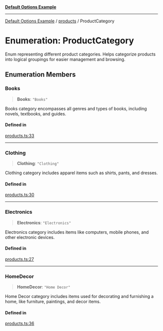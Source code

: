 [**Default Options Example**](../../README.md)

***

[Default Options Example](../../modules.md) / [products](../README.md) / ProductCategory

# Enumeration: ProductCategory

Enum representing different product categories.
Helps categorize products into logical groupings for easier management and browsing.

## Enumeration Members

### Books

> **Books**: `"Books"`

Books category encompasses all genres and types of books, including novels, textbooks, and guides.

#### Defined in

[products.ts:33](https://github.com/typedoc2md/dummy-typescript-api/blob/main/src/products.ts#L33)

***

### Clothing

> **Clothing**: `"Clothing"`

Clothing category includes apparel items such as shirts, pants, and dresses.

#### Defined in

[products.ts:30](https://github.com/typedoc2md/dummy-typescript-api/blob/main/src/products.ts#L30)

***

### Electronics

> **Electronics**: `"Electronics"`

Electronics category includes items like computers, mobile phones, and other electronic devices.

#### Defined in

[products.ts:27](https://github.com/typedoc2md/dummy-typescript-api/blob/main/src/products.ts#L27)

***

### HomeDecor

> **HomeDecor**: `"Home Decor"`

Home Decor category includes items used for decorating and furnishing a home, like furniture, paintings, and decor items.

#### Defined in

[products.ts:36](https://github.com/typedoc2md/dummy-typescript-api/blob/main/src/products.ts#L36)
